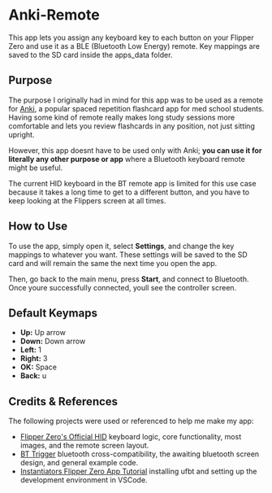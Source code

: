 # Anki-Remote

This app lets you assign any keyboard key to each button on your Flipper Zero and use it as a BLE (Bluetooth Low Energy) remote. Key mappings are saved to the SD card inside the apps_data folder.

## Purpose

The purpose I originally had in mind for this app was to be used as a remote for [Anki](https://apps.ankiweb.net/), a popular spaced repetition flashcard app for med school students. Having some kind of remote really makes long study sessions more comfortable and lets you review flashcards in any position, not just sitting upright.

However, this app doesnt have to be used only with Anki; **you can use it for literally any other purpose or app** where a Bluetooth keyboard remote might be useful.

The current HID keyboard in the BT remote app is limited for this use case because it takes a long time to get to a different button, and you have to keep looking at the Flippers screen at all times.

## How to Use

To use the app, simply open it, select **Settings**, and change the key mappings to whatever you want. These settings will be saved to the SD card and will remain the same the next time you open the app.

Then, go back to the main menu, press **Start**, and connect to Bluetooth. Once youre successfully connected, youll see the controller screen.

## Default Keymaps

- **Up:** Up arrow
- **Down:** Down arrow
- **Left:** 1 
- **Right:** 3 
- **OK:** Space
- **Back:** u

## Credits & References

The following projects were used or referenced to help me make my app:
- [Flipper Zero's Official HID](https://github.com/flipperdevices/flipperzero-firmware/tree/dev/applications/system/hid_app) keyboard logic, core functionality, most images, and the remote screen layout.
- [BT Trigger](https://github.com/xMasterX/all-the-plugins/tree/dev/apps_source_code/bluetooth-trigger) bluetooth cross-compatibility, the awaiting bluetooth screen design, and general example code.
- [Instantiators Flipper Zero App Tutorial](https://instantiator.dev/post/flipper-zero-app-tutorial-01/) installing ufbt and setting up the development environment in VSCode.
